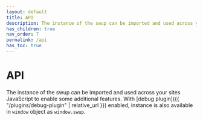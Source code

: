 ```yaml
---
layout: default
title: API
description: The instance of the swup can be imported and used across your sites JavaScript to enable some additional features.
has_children: true
nav_order: 7
permalink: /api
has_toc: true
---
```


# API
The instance of the swup can be imported and used across your sites JavaScript to enable some additional features.
With [debug plugin]({{ "/plugins/debug-plugin" | relative_url }}) enabled, instance is also available in `window` object as `window.swup`.  
